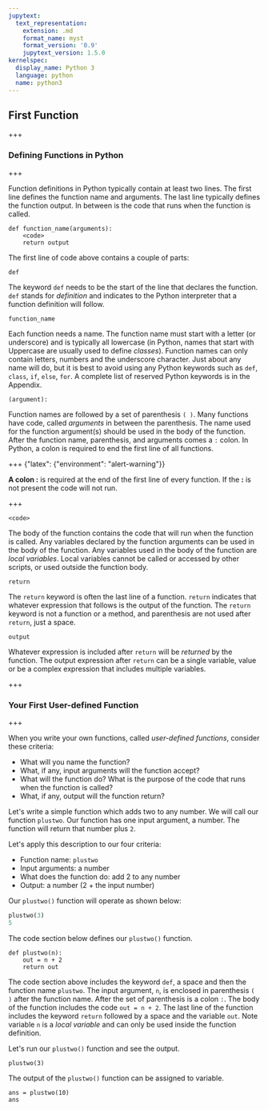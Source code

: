 ```yaml
---
jupytext:
  text_representation:
    extension: .md
    format_name: myst
    format_version: '0.9'
    jupytext_version: 1.5.0
kernelspec:
  display_name: Python 3
  language: python
  name: python3
---
```


## First Function

+++

### Defining Functions in Python

+++

Function definitions in Python typically contain at least two lines. The first line defines the function name and arguments. The last line typically defines the function output. In between is the code that runs when the function is called.

```text
def function_name(arguments):
    <code>
    return output
```

The first line of code above contains a couple of parts:

```text
def
```

The keyword ```def``` needs to be the start of the line that declares the function. ```def``` stands for _definition_ and indicates to the Python interpreter that a function definition will follow.

```text
function_name
```

Each function needs a name. The function name must start with a letter (or underscore) and is typically all lowercase (in Python, names that start with Uppercase are usually used to define _classes_). Function names can only contain letters, numbers and the underscore character. Just about any name will do, but it is best to avoid using any Python keywords such as ```def```, ```class```, ```if```, ```else```, ```for```. A complete list of reserved Python keywords is in the Appendix.  

```text
(argument):
```

Function names are followed by a set of parenthesis ```( )```. Many functions have code, called _arguments_ in between the parenthesis. The name used for the function argument(s) should be used in the body of the function. After the function name, parenthesis, and arguments comes a ```:``` colon. In Python, a colon is required to end the first line of all functions.

+++ {"latex": {"environment": "alert-warning"}}

<div class="alert alert-warning" role="alert">
  <strong>A colon :</strong> is required at the end of the first line of every function. If the <strong>:</strong> is not present the code will not run.
</div>

+++

```text
<code>
```

The body of the function contains the code that will run when the function is called. Any variables declared by the function arguments can be used in the body of the function. Any variables used in the body of the function are _local variables_.  Local variables cannot be called or accessed by other scripts, or used outside the function body.

```text
return
```

The ```return``` keyword is often the last line of a function. ```return``` indicates that whatever expression that follows is the output of the function. The ```return``` keyword is not a function or a method, and parenthesis are not used after ```return```, just a space.

```text
output
```

Whatever expression is included after ```return``` will be _returned_ by the function. The output expression after ```return``` can be a single variable, value or be a complex expression that includes multiple variables.

+++

### Your First User-defined Function

+++

When you write your own functions, called _user-defined functions_, consider these criteria:

 * What will you name the function?
 * What, if any, input arguments will the function accept?
 * What will the function do? What is the purpose of the code that runs when the function is called?
 * What, if any, output will the function return?
 
Let's write a simple function which adds two to any number. We will call our function ```plustwo```. Our function has one input argument, a number. The function will return that number plus ```2```. 

Let's apply this description to our four criteria:

 * Function name: ```plustwo```
 * Input arguments: a number
 * What does the function do: add 2 to any number
 * Output: a number (2 + the input number)


Our ```plustwo()``` function will operate as shown below:

```python
plustwo(3)
5
```

The code section below defines our ```plustwo()``` function. 

```{code-cell} ipython3
def plustwo(n):
    out = n + 2
    return out
```

The code section above includes the keyword ```def```, a space and then the function name ```plustwo```. The input argument, ```n```, is enclosed in parenthesis ```(  )``` after the function name. After the set of parenthesis is a colon ``` : ```. The body of the function includes the code ```out = n + 2```. The last line of the function includes the keyword ```return``` followed by a space and the variable ```out```. Note variable ```n``` is a _local variable_ and can only be used inside the function definition.

Let's run our ```plustwo()``` function and see the output.

```{code-cell} ipython3
plustwo(3)
```

The output of the ```plustwo()``` function can be assigned to variable.

```{code-cell} ipython3
ans = plustwo(10)
ans
```

```{code-cell} ipython3

```
